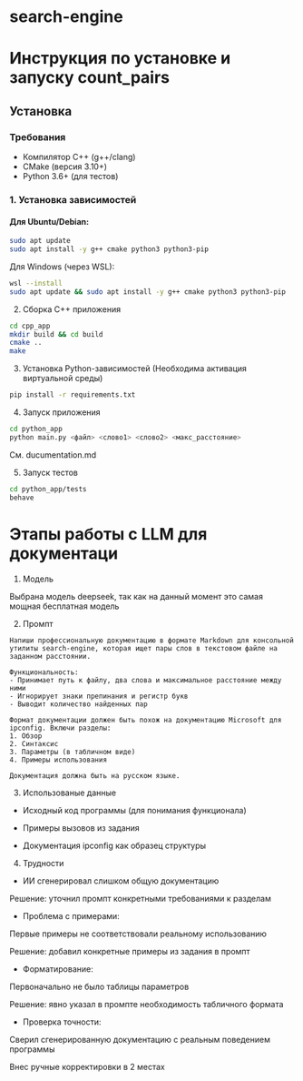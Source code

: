 # search-engine

# Инструкция по установке и запуску count_pairs

## Установка

### Требования
- Компилятор C++ (g++/clang)
- CMake (версия 3.10+)
- Python 3.6+ (для тестов)

### 1. Установка зависимостей

#### Для Ubuntu/Debian:
```bash
sudo apt update
sudo apt install -y g++ cmake python3 python3-pip
```
Для Windows (через WSL):
```bash
wsl --install
sudo apt update && sudo apt install -y g++ cmake python3 python3-pip
```
2. Сборка C++ приложения
```bash
cd cpp_app
mkdir build && cd build
cmake ..
make
```
3. Установка Python-зависимостей (Необходима активация виртуальной среды)
```bash
pip install -r requirements.txt
```
4.  Запуск приложения 
```bash
cd python_app
python main.py <файл> <слово1> <слово2> <макс_расстояние> 
```
См. ducumentation.md

5. Запуск тестов
```bash 
cd python_app/tests
behave
```

# Этапы работы с LLM для документаци

1.  Модель

Выбрана модель deepseek, так как на данный момент это самая мощная бесплатная модель

2.  Промпт

```text
Напиши профессиональную документацию в формате Markdown для консольной утилиты search-engine, которая ищет пары слов в текстовом файле на заданном расстоянии. 

Функциональность:
- Принимает путь к файлу, два слова и максимальное расстояние между ними
- Игнорирует знаки препинания и регистр букв
- Выводит количество найденных пар

Формат документации должен быть похож на документацию Microsoft для ipconfig. Включи разделы:
1. Обзор
2. Синтаксис
3. Параметры (в табличном виде)
4. Примеры использования

Документация должна быть на русском языке.
```

3.  Использованые данные 

* Исходный код программы (для понимания функционала)

* Примеры вызовов из задания

* Документация ipconfig как образец структуры


4.  Трудности

* ИИ сгенерировал слишком общую документацию

Решение: уточнил промпт конкретными требованиями к разделам

* Проблема с примерами:

Первые примеры не соответствовали реальному использованию

Решение: добавил конкретные примеры из задания в промпт

* Форматирование:

Первоначально не было таблицы параметров

Решение: явно указал в промпте необходимость табличного формата

* Проверка точности:

Сверил сгенерированную документацию с реальным поведением программы

Внес ручные корректировки в 2 местах
